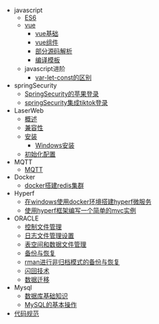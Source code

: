 - javascript
  - [ES6](javascript/es6/es6.md)
  - [vue](javascript/vue/vue源码学习.md)
    - [vue基础](javascript/vue/vue基础.md)
    - [vue组件](javascript/vue/vue组件.md)
    - [部分源码解析](javascript/vue/部分源码解析.md)
    - [编译模板](javascript/vue/编译模板.md)
  - javascript进阶
    - [var-let-const的区别](javascript/js%E8%BF%9B%E9%98%B6/../js进阶/var-let-const的区别.md)
- springSecurity
  - [SpringSecurity的苹果登录](springSecurity/SpringSecurity的苹果登录.md)
  - [springSecurity集成tiktok登录](springSecurity/springSecurity集成tiktok登录.md)
- LaserWeb
  - [概述](Laser-Web/概述.md)
  - [兼容性](Laser-Web/兼容性.md)
  - [安装](Laser-Web/安装.md)
    - [Windows安装](Laser-Web/Windows安装.md)
  - [初始化配置](Laser-Web/初始化配置.md)
- MQTT
  - [MQTT](MQTT/mqtt.md)
- Docker
  - [docker搭建redis集群](redis/docker搭建redis集群.md)
- Hyperf
  - [在windows使用docker环境搭建hyperf微服务](hyperf/在windows使用docker环境搭建hyperf微服务.md)
  - [使用hyperf框架编写一个简单的mvc实例](hyperf/使用hyperf框架编写一个简单的mvc实例.md)
- ORACLE
  - [控制文件管理](oracle/控制文件管理.md)
  - [日志文件管理设置](oracle/日志文件管理设置.md)
  - [表空间和数据文件管理](oracle/表空间和数据文件管理.md)
  - [备份与恢复](oracle/备份与恢复.md)
  - [rman进行非归档模式的备份与恢复](oracle/rman进行非归档模式的备份与恢复.md)
  - [闪回技术](oracle/闪回技术.md)
  - [数据迁移](oracle/数据迁移.md)
- Mysql
  - [数据库基础知识](mysql/数据库基础知识.md)
  - [MySQL的基本操作](mysql/MySQL的基本操作.md)
- [代码规范](code-specification/specification.md)